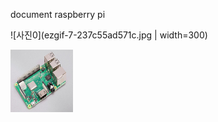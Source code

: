 document raspberry pi

![사진0](ezgif-7-237c55ad571c.jpg | width=300)

<img src="ezgif-7-237c55ad571c.jpg" width="100" height="100">
